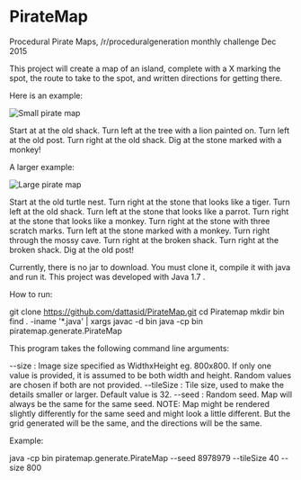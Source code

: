 # PirateMap
Procedural Pirate Maps, /r/proceduralgeneration monthly challenge Dec 2015

This project will create a map of an island, complete with a X marking the spot, the route to take to the spot, and written directions for getting there.


Here is an example:

![Small pirate map](https://cloud.githubusercontent.com/assets/15094408/11775749/511219b8-a1f6-11e5-8794-1768a03b8a2d.png)

Start at at the old shack.
Turn left at the tree with a lion painted on.
Turn left at the old post.
Turn right at the old shack.
Dig at the stone marked with a monkey!

A larger example:

![Large pirate map](https://cloud.githubusercontent.com/assets/15094408/11775792/ac1278bc-a1f6-11e5-99d8-0e90984afc08.png)

Start at the old turtle nest.
Turn right at the stone that looks like a tiger.
Turn left at the old shack.
Turn left at the stone that looks like a parrot.
Turn right at the stone that looks like a monkey.
Turn right at the stone with three scratch marks.
Turn left at the stone marked with a monkey.
Turn right through the mossy cave.
Turn right at the broken shack.
Turn right at the broken shack.
Dig at the old post!

Currently, there is no jar to download. You must clone it, compile it with java and run it. This project was developed with Java 1.7 .

How to run:

git clone https://github.com/dattasid/PirateMap.git
cd Piratemap
mkdir bin
find . -iname '*.java' | xargs javac  -d  bin
java -cp  bin piratemap.generate.PirateMap


This program takes the following command line arguments:

--size :  Image size specified as WidthxHeight eg. 800x800. If only one value is provided, it is assumed to be both width and height. Random values are chosen if both are  not provided.
--tileSize : Tile size, used to make the details smaller or larger. Default value is 32.
--seed : Random seed. Map will always be the same for the same seed. NOTE: Map might be rendered slightly differently for the same seed and might look a little different. But the grid generated will be the same, and the directions will be the same.

Example:

java -cp  bin piratemap.generate.PirateMap --seed 8978979 --tileSize 40 --size 800


